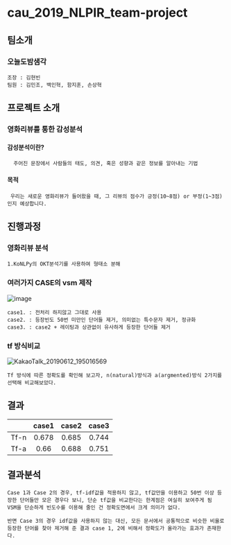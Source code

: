 # cau_2019_NLPIR_team-project

## 팀소개
### 오늘도밤샘각
    조장 : 김현빈
    팀원 : 김민조, 백인혁, 함지훈, 손상혁
 
 
## 프로젝트 소개

### 영화리뷰를 통한 감성분석

#### 감성분석이란?
      주어진 문장에서 사람들의 태도, 의견, 혹은 성향과 같은 정보를 알아내는 기법
      
#### 목적
     우리는 새로운 영화리뷰가 들어왔을 때, 그 리뷰의 점수가 긍정(10~8점) or 부정(1~3점)인지 예상합니다.
             
## 진행과정

### 영화리뷰 분석

    1.KoNLPy의 OKT분석기를 사용하여 형태소 분해
    
### 여러가지 CASE의 vsm 제작
   ![image](https://user-images.githubusercontent.com/33536706/59546397-ad18d500-8f67-11e9-984f-760fc8d52e4b.png)
    
    case1. : 전처리 하지않고 그대로 사용
    case2. : 등장빈도 50번 미만인 단어들 제거, 의미없는 특수문자 제거, 정규화
    case3. : case2 + 레이팅과 상관없이 유사하게 등장한 단어들 제거
    
    
### tf 방식비교
   ![KakaoTalk_20190612_195016569](https://user-images.githubusercontent.com/33536706/59546405-cb7ed080-8f67-11e9-9a34-c5111232f5bf.png)

    Tf 방식에 따른 정확도를 확인해 보고자, n(natural)방식과 a(argmented)방식 2가지를 선택해 비교해보았다.


## 결과

|  <center> </center> |  <center>case1</center> |  <center>case2</center> |  <center>case3</center> |
|:--------|:--------:|--------:|--------:|
|<center>Tf-n </center> | <center>0.678</center> |<center>0.685</center> |<center>0.744</center> |
|<center>Tf-a </center> | <center>0.66</center> |<center>0.688</center> |<center>0.751</center> |
    
    
## 결과분석
    Case 1과 Case 2의 경우, tf-idf값을 적용하지 않고, tf값만을 이용하고 50번 이상 등장한 단어들만 모은 경우다 보니, 단순 tf값을 비교한다는 한계점은 여실히 보여주게 됨
    VSM을 단순하게 빈도수를 이용해 줄인 건 정확도면에서 크게 의미가 없다.
    
    반면 Case 3의 경우 idf값을 사용하지 않는 대신, 모든 문서에서 공통적으로 비슷한 비율로 등장한 단어를 찾아 제거해 준 결과 case 1, 2에 비해서 정확도가 올라가는 효과가 존재한다.


    
